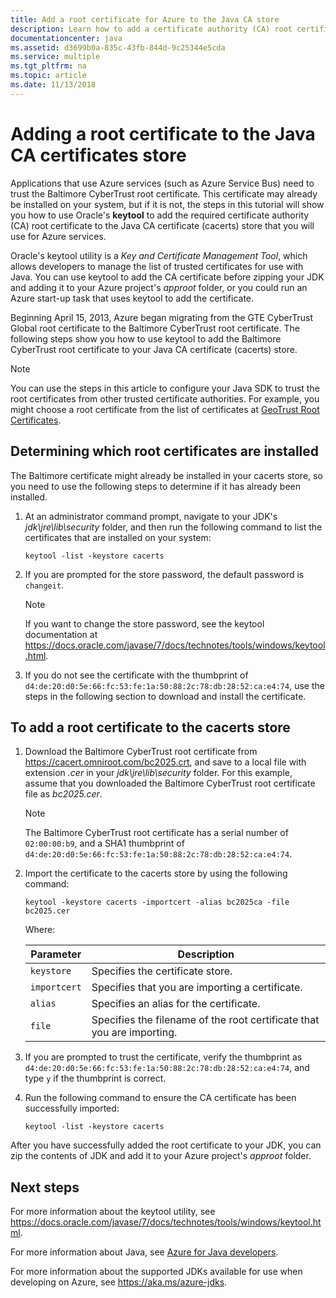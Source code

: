 ```yaml
---
title: Add a root certificate for Azure to the Java CA store
description: Learn how to add a certificate authority (CA) root certificate to the Java CA certificate (cacerts) store for use with Microsoft Azure.
documentationcenter: java
ms.assetid: d3699b0a-835c-43fb-844d-9c25344e5cda
ms.service: multiple
ms.tgt_pltfrm: na
ms.topic: article
ms.date: 11/13/2018
---
```


# Adding a root certificate to the Java CA certificates store

Applications that use Azure services (such as Azure Service Bus) need to trust the Baltimore CyberTrust root certificate. This certificate may already be installed on your system, but if it is not, the steps in this tutorial will show you how to use Oracle's **keytool** to add the required certificate authority (CA) root certificate to the Java CA certificate (cacerts) store that you will use for Azure services.

Oracle's keytool utility is a _Key and Certificate Management Tool_, which allows developers to manage the list of trusted certificates for use with Java. You can use keytool to add the CA certificate before zipping your JDK and adding it to your Azure project's *approot* folder, or you could run an Azure start-up task that uses keytool to add the certificate.

Beginning April 15, 2013, Azure began migrating from the GTE CyberTrust Global root certificate to the Baltimore CyberTrust root certificate. The following steps show you how to use keytool to add the Baltimore CyberTrust root certificate to your Java CA certificate (cacerts) store.

> [!NOTE]
> You can use the steps in this article to configure your Java SDK to trust the root certificates from other trusted certificate authorities. For example, you might choose a root certificate from the list of certificates at [GeoTrust Root Certificates](https://www.geotrust.com/resources/root-certificates/).

## Determining which root certificates are installed

The Baltimore certificate might already be installed in your cacerts store, so you need to use the following steps to determine if it has already been installed.

1. At an administrator command prompt, navigate to your JDK's *jdk\jre\lib\security* folder, and then run the following command to list the certificates that are installed on your system:

   ```shell
   keytool -list -keystore cacerts
   ```

1. If you are prompted for the store password, the default password is `changeit`.

   > [!NOTE]
   > If you want to change the store password, see the keytool documentation at <https://docs.oracle.com/javase/7/docs/technotes/tools/windows/keytool.html>.

1. If you do not see the certificate with the thumbprint of `d4:de:20:d0:5e:66:fc:53:fe:1a:50:88:2c:78:db:28:52:ca:e4:74`, use the steps in the following section to download and install the certificate.

## To add a root certificate to the cacerts store

1. Download the Baltimore CyberTrust root certificate from <https://cacert.omniroot.com/bc2025.crt>, and save to a local file with extension *.cer* in your *jdk\jre\lib\security* folder. For this example, assume that you downloaded the Baltimore CyberTrust root certificate file as *bc2025.cer*.

   > [!NOTE]
   > The Baltimore CyberTrust root certificate has a serial number of `02:00:00:b9`, and a SHA1 thumbprint of `d4:de:20:d0:5e:66:fc:53:fe:1a:50:88:2c:78:db:28:52:ca:e4:74`.

2. Import the certificate to the cacerts store by using the following command:

   ```shell
   keytool -keystore cacerts -importcert -alias bc2025ca -file bc2025.cer
   ```

   Where:

   |  Parameter   |                              Description                               |
   |--------------|------------------------------------------------------------------------|
   | `keystore`   | Specifies the certificate store.                                       |
   | `importcert` | Specifies that you are importing a certificate.                        |
   | `alias`      | Specifies an alias for the certificate.                                |
   | `file`       | Specifies the filename of the root certificate that you are importing. |

3. If you are prompted to trust the certificate, verify the thumbprint as `d4:de:20:d0:5e:66:fc:53:fe:1a:50:88:2c:78:db:28:52:ca:e4:74`, and type `y` if the thumbprint is correct.

4. Run the following command to ensure the CA certificate has been successfully imported:

   ```shell
   keytool -list -keystore cacerts
   ```

After you have successfully added the root certificate to your JDK, you can zip the contents of JDK and add it to your Azure project's *approot* folder.

## Next steps

For more information about the keytool utility, see <https://docs.oracle.com/javase/7/docs/technotes/tools/windows/keytool.html>.

For more information about Java, see [Azure for Java developers](/azure/developer/java).

For more information about the supported JDKs available for use when developing on Azure, see <https://aka.ms/azure-jdks>.
